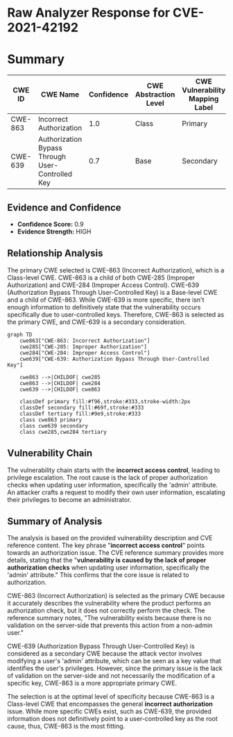 # Raw Analyzer Response for CVE-2021-42192

# Summary
| CWE ID | CWE Name | Confidence | CWE Abstraction Level | CWE Vulnerability Mapping Label | CWE-Vulnerability Mapping Notes |
|---|---|---|---|---|---|
| CWE-863 | Incorrect Authorization | 1.0 | Class | Primary | Allowed-with-Review |
| CWE-639 | Authorization Bypass Through User-Controlled Key | 0.7 | Base | Secondary | Allowed |

## Evidence and Confidence

*   **Confidence Score:** 0.9
*   **Evidence Strength:** HIGH

## Relationship Analysis
The primary CWE selected is CWE-863 (Incorrect Authorization), which is a Class-level CWE. CWE-863 is a child of both CWE-285 (Improper Authorization) and CWE-284 (Improper Access Control). CWE-639 (Authorization Bypass Through User-Controlled Key) is a Base-level CWE and a child of CWE-863. While CWE-639 is more specific, there isn't enough information to definitively state that the vulnerability occurs specifically due to user-controlled keys. Therefore, CWE-863 is selected as the primary CWE, and CWE-639 is a secondary consideration.

```mermaid
graph TD
    cwe863["CWE-863: Incorrect Authorization"]
    cwe285["CWE-285: Improper Authorization"]
    cwe284["CWE-284: Improper Access Control"]
    cwe639["CWE-639: Authorization Bypass Through User-Controlled Key"]

    cwe863 -->|CHILDOF| cwe285
    cwe863 -->|CHILDOF| cwe284
    cwe639 -->|CHILDOF| cwe863

    classDef primary fill:#f96,stroke:#333,stroke-width:2px
    classDef secondary fill:#69f,stroke:#333
    classDef tertiary fill:#9e9,stroke:#333
    class cwe863 primary
    class cwe639 secondary
    class cwe285,cwe284 tertiary
```

## Vulnerability Chain
The vulnerability chain starts with the **incorrect access control**, leading to privilege escalation. The root cause is the lack of proper authorization checks when updating user information, specifically the 'admin' attribute. An attacker crafts a request to modify their own user information, escalating their privileges to become an administrator.

## Summary of Analysis
The analysis is based on the provided vulnerability description and CVE reference content. The key phrase "**incorrect access control**" points towards an authorization issue. The CVE reference summary provides more details, stating that the "**vulnerability is caused by the lack of proper authorization checks** when updating user information, specifically the 'admin' attribute." This confirms that the core issue is related to authorization.

CWE-863 (Incorrect Authorization) is selected as the primary CWE because it accurately describes the vulnerability where the product performs an authorization check, but it does not correctly perform the check. The reference summary notes, "The vulnerability exists because there is no validation on the server-side that prevents this action from a non-admin user."

CWE-639 (Authorization Bypass Through User-Controlled Key) is considered as a secondary CWE because the attack vector involves modifying a user's 'admin' attribute, which can be seen as a key value that identifies the user's privileges. However, since the primary issue is the lack of validation on the server-side and not necessarily the modification of a specific key, CWE-863 is a more appropriate primary CWE.

The selection is at the optimal level of specificity because CWE-863 is a Class-level CWE that encompasses the general **incorrect authorization** issue. While more specific CWEs exist, such as CWE-639, the provided information does not definitively point to a user-controlled key as the root cause, thus, CWE-863 is the most fitting.